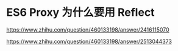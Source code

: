 # ES6 Proxy 为什么要用 Reflect

https://www.zhihu.com/question/460133198/answer/2416115070

https://www.zhihu.com/question/460133198/answer/2513044373
